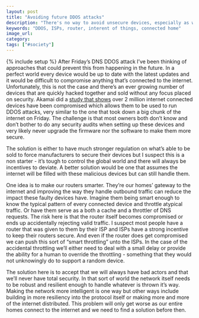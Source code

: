 ```yaml
---
layout: post
title: "Avoiding future DDOS attacks"
description: "There's no way to avoid unsecure devices, especially as we move to the internet of things, and we need to figure a way to make our infrastructure more resilient. One way is to make our routes to the internet - routers and ISPs - more intelligent."
keywords: "DDOS, ISPs, router, interent of things, connected home"
image_url:
category:
tags: ["#society"]
---
```

{% include setup %}
After Friday’s DNS DDOS attack I’ve been thinking of approaches that could prevent this from happening in the future. In a perfect world every device would be up to date with the latest updates and it would be difficult to compromise anything that’s connected to the internet. Unfortunately, this is not the case and there’s an ever growing number of devices that are quickly hacked together and sold without any focus placed on security. Akamai did a [study that shows](https://www.wired.com/2016/10/akamai-finds-longtime-security-flaw-2-million-devices/) over 2 million internet connected devices have been compromised which allows them to be used to run DDOS attacks, very similar to the one that took down a big chunk of the internet on Friday. The challenge is that most owners both don’t know and don’t bother to do any security audits when setting up these devices and very likely never upgrade the firmware nor the software to make them more secure.

The solution is either to have much stronger regulation on what’s able to be sold to force manufacturers to secure their devices but I suspect this is a non starter - it’s tough to control the global world and there will always be incentives to deviate. A better solution would be one that assumes the internet will be filled with these malicious devices but can still handle them.

One idea is to make our routers smarter. They’re our homes’ gateway to the internet and improving the way they handle outbound traffic can reduce the impact these faulty devices have. Imagine them being smart enough to know the typical pattern of every connected device and throttle atypical traffic. Or have them serve as a both a cache and a throttler of DNS requests. The risk here is that the router itself becomes compromised or ends up accidentally rejecting valid traffic. I suspect most people have a router that was given to them by their ISP and ISPs have a strong incentive to keep their routers secure. And even if the router does get compromised we can push this sort of “smart throttling” unto the ISPs. In the case of the accidental throttling we’ll either need to deal with a small delay or provide the ability for a human to override the throttling - something that they would not unknowingly do to support a random device.

The solution here is to accept that we will always have bad actors and that we’ll never have total security. In that sort of world the network itself needs to be robust and resilient enough to handle whatever is thrown it’s way. Making the network more intelligent is one way but other ways include building in more resiliency into the protocol itself or making more and more of the internet distributed. This problem will only get worse as our entire homes connect to the internet and we need to find a solution before then.
